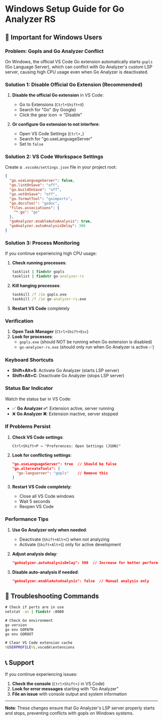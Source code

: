 # Windows Setup Guide for Go Analyzer RS

## 🚨 Important for Windows Users

### **Problem**: Gopls and Go Analyzer Conflict
On Windows, the official VS Code Go extension automatically starts `gopls` (Go Language Server), which can conflict with Go Analyzer's custom LSP server, causing high CPU usage even when Go Analyzer is deactivated.

### **Solution 1: Disable Official Go Extension (Recommended)**

1. **Disable the official Go extension** in VS Code:
   - Go to Extensions (`Ctrl+Shift+X`)
   - Search for "Go" (by Google)
   - Click the gear icon → "Disable"

2. **Or configure Go extension to not interfere**:
   - Open VS Code Settings (`Ctrl+,`)
   - Search for "go.useLanguageServer"
   - Set to `false`

### **Solution 2: VS Code Workspace Settings**

Create a `.vscode/settings.json` file in your project root:

```json
{
  "go.useLanguageServer": false,
  "go.lintOnSave": "off",
  "go.buildOnSave": "off",
  "go.vetOnSave": "off",
  "go.formatTool": "goimports",
  "go.docsTool": "godoc",
  "files.associations": {
    "*.go": "go"
  },
  "goAnalyzer.enableAutoAnalysis": true,
  "goAnalyzer.autoAnalysisDelay": 300
}
```

### **Solution 3: Process Monitoring**

If you continue experiencing high CPU usage:

1. **Check running processes**:
   ```cmd
   tasklist | findstr gopls
   tasklist | findstr go-analyzer-rs
   ```

2. **Kill hanging processes**:
   ```cmd
   taskkill /f /im gopls.exe
   taskkill /f /im go-analyzer-rs.exe
   ```

3. **Restart VS Code** completely

### **Verification**

1. **Open Task Manager** (`Ctrl+Shift+Esc`)
2. **Look for processes**:
   - `gopls.exe` (should NOT be running when Go extension is disabled)
   - `go-analyzer-rs.exe` (should only run when Go Analyzer is active ✅)

### **Keyboard Shortcuts**

- **Shift+Alt+S**: Activate Go Analyzer (starts LSP server)
- **Shift+Alt+C**: Deactivate Go Analyzer (stops LSP server)

### **Status Bar Indicator**

Watch the status bar in VS Code:
- ✅ **Go Analyzer ✅**: Extension active, server running
- ❌ **Go Analyzer ❌**: Extension inactive, server stopped

### **If Problems Persist**

1. **Check VS Code settings**:
   ```
   Ctrl+Shift+P → "Preferences: Open Settings (JSON)"
   ```

2. **Look for conflicting settings**:
   ```json
   "go.useLanguageServer": true  // Should be false
   "go.alternateTools": {
     "go-langserver": "gopls"    // Remove this
   }
   ```

3. **Restart VS Code completely**:
   - Close all VS Code windows
   - Wait 5 seconds
   - Reopen VS Code

### **Performance Tips**

1. **Use Go Analyzer only when needed**:
   - Deactivate (`Shift+Alt+C`) when not analyzing
   - Activate (`Shift+Alt+S`) only for active development

2. **Adjust analysis delay**:
   ```json
   "goAnalyzer.autoAnalysisDelay": 500  // Increase for better performance
   ```

3. **Disable auto-analysis if needed**:
   ```json
   "goAnalyzer.enableAutoAnalysis": false  // Manual analysis only
   ```

## 🔧 Troubleshooting Commands

```cmd
# Check if ports are in use
netstat -an | findstr :8080

# Check Go environment
go version
go env GOPATH
go env GOROOT

# Clear VS Code extension cache
%USERPROFILE%\.vscode\extensions
```

## 📞 Support

If you continue experiencing issues:

1. **Check the console** (`Ctrl+Shift+J` in VS Code)
2. **Look for error messages** starting with "Go Analyzer"
3. **File an issue** with console output and system information

---

**Note**: These changes ensure that Go Analyzer's LSP server properly starts and stops, preventing conflicts with gopls on Windows systems.